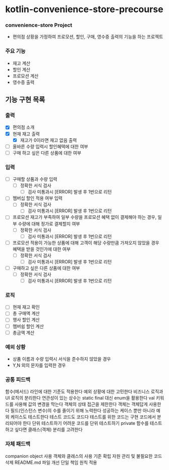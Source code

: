 # kotlin-convenience-store-precourse

### convenience-store Project

- 편의점 상황을 가정하여 프로모션, 할인, 구매, 영수증 출력의 기능을 하는 프로젝트

### 주요 기능

- 재고 계산
- 할인 계산
- 프로모션 계산
- 영수증 출력

## 기능 구현 목록

### 출력

- [x] 편의점 소개
- [x] 현재 재고 출력
    - [x] 재고가 0이라면 재고 없음 출력
- [ ] 올바른 수량 입력시 할인혜택에 대한 여부
- [ ] 구매 하고 싶은 다른 상품에 대한 여부

### 입력

- [ ] 구매할 상품과 수량 입력
    - [ ] 정확한 서식 검사
        - [ ] 검사 미통과시 [ERROR] 발생 후 1번으로 리턴
- [ ] 멤버십 할인 적용 여부 입력
    - [ ] 정확한 서식 검사
        - [ ] 검사 미통과시 [ERROR] 발생 후 1번으로 리턴
- [ ] 프로모션 재고가 부족하여 일부 수량을 프로모션 혜택 없이 결제해야 하는 경우, 일부 수량에 대해 정가로 결제할지 여부
    - [ ] 정확한 서식 검사
        - [ ] 검사 미통과시 [ERROR] 발생 후 1번으로 리턴
- [ ] 프로모션 적용이 가능한 상품에 대해 고객이 해당 수량만큼 가져오지 않았을 경우 혜택을 받을 것인가에 대한 여부
    - [ ] 정확한 서식 검사
        - [ ] 검사 미통과시 [ERROR] 발생 후 1번으로 리턴
- [ ] 구매하고 싶은 다른 상품에 대한 여부
    - [ ] 정확한 서식 검사
        - [ ] 검사 미통과시 [ERROR] 발생 후 1번으로 리턴

### 로직

- [ ] 현재 재고 확인
- [ ] 총 구매액 계산
- [ ] 행사 할인 계산
- [ ] 멤버쉽 할인 계산
- [ ] 총금액 계산

### 예외 상황

- 상품 이름과 수량 입력시 서식을 준수하지 않았을 경우
- Y,N 외의 문자를 입력한 경우

### 공통 피드백

함수(메서드) 라인에 대한 기준도 적용한다
예외 상황에 대한 고민한다
비즈니스 로직과 UI 로직의 분리한다
연관성이 있는 상수는 static final 대신 enum을 활용한다
val 키워드를 사용해 값의 변경을 막는다
객체의 상태 접근을 제한한다
객체는 객체답게 사용한다
필드(인스턴스 변수)의 수를 줄이기 위해 노력한다
성공하는 케이스 뿐만 아니라 예외 케이스도 테스트한다
테스트 코드도 코드다
테스트를 위한 코드는 구현 코드에서 분리되어야 한다
단위 테스트하기 어려운 코드를 단위 테스트하기
private 함수를 테스트 하고 싶다면 클래스(객체) 분리를 고려한다

### 자체 패드백

companion object 사용
객체와 클래스의 사용 기준 확립
자원 관리 및 불필요한 코드 삭제
README.md 파일 개선
단일 책임 원칙 적용

